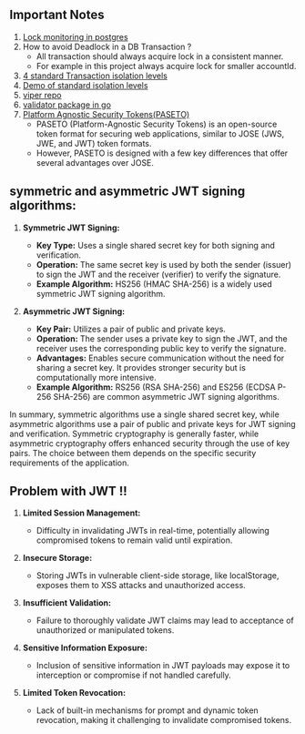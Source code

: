 ## Important Notes

1. [Lock monitoring in postgres](https://wiki.postgresql.org/wiki/Lock_Monitoring)
2. How to avoid Deadlock in a DB Transaction ?
   - All transaction should always acquire lock in a consistent manner.
   - For example in this project always acquire lock for smaller accountId.
3. [4 standard Transaction isolation levels](https://www.postgresql.org/docs/current/transaction-iso.html)
4. [Demo of standard isolation levels](https://www.youtube.com/watch?v=4EajrPgJAk0&list=PLy_6D98if3ULEtXtNSY_2qN21VCKgoQAE&index=10)
5. [viper repo](https://github.com/spf13/viper)
6. [validator package in go](https://github.com/go-playground/validator)
7. [Platform Agnostic Security Tokens(PASETO)](https://paseto.io/)
   - PASETO (Platform-Agnostic Security Tokens) is an open-source token format for securing web applications, similar to JOSE (JWS, JWE, and JWT) token formats.
   - However, PASETO is designed with a few key differences that offer several advantages over JOSE.

## symmetric and asymmetric JWT signing algorithms:

1. **Symmetric JWT Signing:**

   - **Key Type:** Uses a single shared secret key for both signing and verification.
   - **Operation:** The same secret key is used by both the sender (issuer) to sign the JWT and the receiver (verifier) to verify the signature.
   - **Example Algorithm:** HS256 (HMAC SHA-256) is a widely used symmetric JWT signing algorithm.

2. **Asymmetric JWT Signing:**
   - **Key Pair:** Utilizes a pair of public and private keys.
   - **Operation:** The sender uses a private key to sign the JWT, and the receiver uses the corresponding public key to verify the signature.
   - **Advantages:** Enables secure communication without the need for sharing a secret key. It provides stronger security but is computationally more intensive.
   - **Example Algorithm:** RS256 (RSA SHA-256) and ES256 (ECDSA P-256 SHA-256) are common asymmetric JWT signing algorithms.

In summary, symmetric algorithms use a single shared secret key, while asymmetric algorithms use a pair of public and private keys for JWT signing and verification. Symmetric cryptography is generally faster, while asymmetric cryptography offers enhanced security through the use of key pairs. The choice between them depends on the specific security requirements of the application.

## Problem with JWT !!

1. **Limited Session Management:**

   - Difficulty in invalidating JWTs in real-time, potentially allowing compromised tokens to remain valid until expiration.

2. **Insecure Storage:**

   - Storing JWTs in vulnerable client-side storage, like localStorage, exposes them to XSS attacks and unauthorized access.

3. **Insufficient Validation:**

   - Failure to thoroughly validate JWT claims may lead to acceptance of unauthorized or manipulated tokens.

4. **Sensitive Information Exposure:**

   - Inclusion of sensitive information in JWT payloads may expose it to interception or compromise if not handled carefully.

5. **Limited Token Revocation:**
   - Lack of built-in mechanisms for prompt and dynamic token revocation, making it challenging to invalidate compromised tokens.
